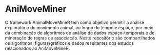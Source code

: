 # AniMoveMiner
O framework AnimalMoveMineR tem como objetivo permitir a análise exploratória do movimento animal, ao longo do tempo e espaço, por meio da combinação de algoritmos de análise de dados espaço-temporais e de mineração de regras de associação. Neste repositório são compartilhados os algoritmos, figuras/gráficos e dados resultantes dos estudos relacionados ao AniMoveMineR.
